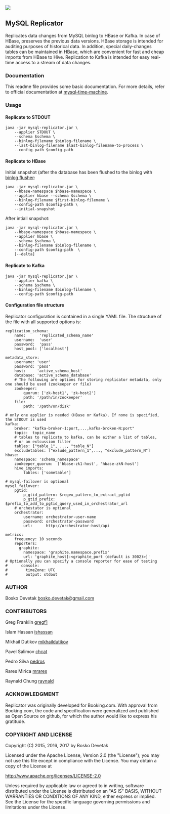 [![][Maven Central img]][Maven Central]

## MySQL Replicator
Replicates data changes from MySQL binlog to HBase or Kafka. In case of HBase, preserves the previous data versions. HBase storage is intended for auditing purposes of historical data. In addition, special daily-changes tables can be maintained in HBase, which are convenient for fast and cheap imports from HBase to Hive. Replication to Kafka is intended for easy real-time access to a stream of data changes.

### Documentation
This readme file provides some basic documentation. For more details, refer to official documentation at [mysql-time-machine](https://mysql-time-machine.github.io/).

### Usage

#### Replicate to STDOUT
````
java -jar mysql-replicator.jar \
    --applier STDOUT \
    --schema $schema \
    --binlog-filename $binlog-filename \
    --last-binlog-filename $last-binlog-filename-to-process \
    --config-path $config-path
````

#### Replicate to HBase
Initial snapshot (after the database has been flushed to the binlog with [binlog flusher](https://github.com/mysql-time-machine/replicator/tree/master/binlog-flusher):
````
java -jar mysql-replicator.jar \
    --hbase-namespace $hbase-namespace \
    --applier hbase --schema $schema \
    --binlog-filename $first-binlog-filename \
    --config-path $config-path \
    --initial-snapshot
````
After intiall snapshot:
````
java -jar mysql-replicator.jar \
    --hbase-namespace $hbase-namespace \
    --applier hbase \
    --schema $schema \
    --binlog-filename $binlog-filename \
    --config-path $config-path  \
    [--delta]
````

#### Replicate to Kafka
````
java -jar mysql-replicator.jar \
    --applier kafka \
    --schema $schema \
    --binlog-filename $binlog-filename \
    --config-path $config-path
````

#### Configuration file structure
Replicator configuration is contained in a single YAML file. The structure of the file with all supported options is:
````
replication_schema:
    name:      'replicated_schema_name'
    username:  'user'
    password:  'pass'
    host_pool: ['localhost']

metadata_store:
    username: 'user'
    password: 'pass'
    host:     'active_schema_host'
    database: 'active_schema_database'
    # The following are options for storing replicator metadata, only one should be used (zookeeper or file)
    zookeeper:
        quorum: ['zk-host1', 'zk-host2']
        path: '/path/in/zookeeper'
    file:
        path: '/path/on/disk'

# only one applier is needed (HBase or Kafka). If none is specified, the STDOUT is used
kafka:
    broker: "kafka-broker-1:port,...,kafka-broken-N:port"
    topic:  topic_name
    # tables to replicate to kafka, can be either a list of tables,
    # or an exlcussion filter
    tables: ["table_1", ..., "table_N"]
    excludetables: ["exlude_pattern_1",..., "exclude_pattern_N"]
hbase:
    namespace: 'schema_namespace'
    zookeeper_quorum:  ['hbase-zk1-host', 'hbase-zkN-host']
    hive_imports:
        tables: ['sometable']

# mysql-failover is optional
mysql_failover:
    pgtid:
        p_gtid_pattern: $regex_pattern_to_extract_pgtid
        p_gtid_prefix: $prefix_to_add_to_pgtid_query_used_in_orchestrator_url
    # orchestator is optional
    orchestrator:
        username: orchestrator-user-name
        password: orchestrator-password
        url:      http://orchestrator-host/api

metrics:
    frequency: 10 seconds
    reporters:
      graphite:
        namespace: 'graphite.namespace.prefix'
        url: 'graphite_host[:<graphite_port (default is 3002)>]'
# Optionally you can specify a console reporter for ease of testing
#      console:
#        timeZone: UTC
#        output: stdout
````

### AUTHOR
Bosko Devetak <bosko.devetak@gmail.com>

### CONTRIBUTORS
Greg Franklin <a href="https://github.com/gregf1">gregf1</a>

Islam Hassan <a href="https://github.com/ishassan">ishassan</a>

Mikhail Dutikov <a href="https://github.com/mikhaildutikov">mikhaildutikov</a>

Pavel Salimov <a href="https://github.com/chcat">chcat</a>

Pedro Silva <a href="https://github.com/pedros">pedros</a>

Rares Mirica <a href="https://github.com/mrares">mrares</a>

Raynald Chung <a href="https://github.com/raynald">raynald</a>

### ACKNOWLEDGMENT
Replicator was originally developed for Booking.com. With approval from Booking.com, the code and specification were generalized and published as Open Source on github, for which the author would like to express his gratitude.

### COPYRIGHT AND LICENSE
Copyright (C) 2015, 2016, 2017 by Bosko Devetak

Licensed under the Apache License, Version 2.0 (the "License");
you may not use this file except in compliance with the License.
You may obtain a copy of the License at

   http://www.apache.org/licenses/LICENSE-2.0

Unless required by applicable law or agreed to in writing, software
distributed under the License is distributed on an "AS IS" BASIS,
WITHOUT WARRANTIES OR CONDITIONS OF ANY KIND, either express or implied.
See the License for the specific language governing permissions and
limitations under the License.

[Maven Central]:https://maven-badges.herokuapp.com/maven-central/com.booking/mysql-replicator
[Maven Central img]:https://maven-badges.herokuapp.com/maven-central/com.booking/mysql-replicator/badge.svg

